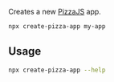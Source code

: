 Creates a new [PizzaJS](https://pizzajs.dev) app.

```sh
npx create-pizza-app my-app
```

## Usage

```sh
npx create-pizza-app --help
```
